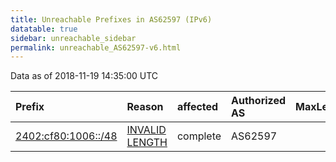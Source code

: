```yaml
---
title: Unreachable Prefixes in AS62597 (IPv6)
datatable: true
sidebar: unreachable_sidebar
permalink: unreachable_AS62597-v6.html
---
```


Data as of 2018-11-19 14:35:00 UTC


<div class="datatable-begin"></div>

| Prefix                                                           | Reason                                                                                                        | affected   | Authorized AS   |   MaxLength | Anchor                                       |   unreachable /48s |
|:-----------------------------------------------------------------|:--------------------------------------------------------------------------------------------------------------|:-----------|:----------------|------------:|:---------------------------------------------|-------------------:|
| [2402:cf80:1006::/48](https://stat.ripe.net/2402:cf80:1006::/48) | [INVALID LENGTH](https://rpki-validator.ripe.net/announcement-preview?asn=AS62597&prefix=2402:cf80:1006::/48) | complete   | AS62597         |          32 | [APNIC](unreachable_APNIC_RPKI_Root-v6.html) |                  1 |

<div class="datatable-end"></div>